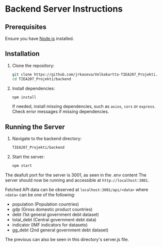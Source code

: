 # Backend Server Instructions

## Prerequisites

Ensure you have [Node.js](https://nodejs.org/) installed.

## Installation

1. Clone the repository:
    ```sh
    git clone https://github.com/jrkaseva/Velkakartta-TIEA207_Projekti.git
    cd TIEA207_Projekti/backend
    ```

2. Install dependencies:
    ```sh
    npm install
    ```
    
    If needed, install missing dependencies, such as `axios`, `cors` or `express`. Check error messages if missing dependencies.

## Running the Server

1. Navigate to the backend directory:
    ```sh
    TIEA207_Projekti/backend
    ```

2. Start the server:
    ```sh
    npm start
    ```

The deafult port for the server is 3001, as seen in the .env content
The server should now be running and accessible at `http://localhost:3001`.

Fetched API data can be observed at `localhost:3001/api/<data>` where `<data>` can be one of the following:
- population (Population countries)
- gdp (Gross domestic product countries)
- debt (1st general government debt dataset)
- total_debt (Central government debt data)
- indicator (IMF indicators for datasets)
- gg_debt (2nd general government debt dataset)

The previous can also be seen in this directory's server.js file.
